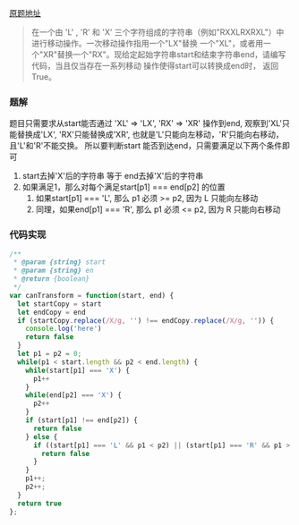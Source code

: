 [原题地址](https://leetcode-cn.com/problems/swap-adjacent-in-lr-string/)

> 在一个由 'L' , 'R' 和 'X' 三个字符组成的字符串（例如"RXXLRXRXL"）中进行移动操作。一次移动操作指用一个"LX"替换 一个"XL"，或者用一个"XR"替换一个"RX"。现给定起始字符串start和结束字符串end，请编写代码，当且仅当存在一系列移动 操作使得start可以转换成end时， 返回True。

### 题解
题目只需要求从start能否通过 'XL' => 'LX', 'RX' => 'XR' 操作到end, 观察到'XL'只能替换成'LX', 'RX'只能替换成'XR', 也就是'L'只能向左移动，'R'只能向右移动，且'L'和'R'不能交换。
所以要判断start 能否到达end，只需要满足以下两个条件即可
1. start去掉'X'后的字符串 等于 end去掉'X'后的字符串
2. 如果满足1，那么对每个满足start[p1] === end[p2] 的位置
   1. 如果start[p1] === 'L', 那么 p1 必须 >= p2, 因为 L 只能向左移动
   2. 同理，如果end[p1] === 'R', 那么 p1 必须 <= p2, 因为 R 只能向右移动

### 代码实现
```js
/**
 * @param {string} start
 * @param {string} en
 * @return {boolean}
 */
var canTransform = function(start, end) {
  let startCopy = start
  let endCopy = end
  if (startCopy.replace(/X/g, '') !== endCopy.replace(/X/g, '')) {
    console.log('here')
    return false
  }
  let p1 = p2 = 0;
  while(p1 < start.length && p2 < end.length) {
    while(start[p1] === 'X') {
      p1++
    }
    while(end[p2] === 'X') {
      p2++
    }
    if (start[p1] !== end[p2]) {
      return false
    } else {
      if ((start[p1] === 'L' && p1 < p2) || (start[p1] === 'R' && p1 > p2)) {
        return false
      }
    }
    p1++;
    p2++;
  }
  return true
};
```